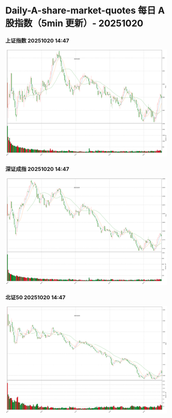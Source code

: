 
# Daily-A-share-market-quotes 每日 A 股指数（5min 更新）- 20251020

### 上证指数 20251020 14:47
![](./fig/2025/10/20251020-sh000001.png)

### 深证成指 20251020 14:47
![](./fig/2025/10/20251020-sz399001.png)

### 北证50 20251020 14:47
![](./fig/2025/10/20251020-bj899050.png)
